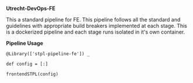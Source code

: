 **Utrecht-DevOps-FE**

This a standard pipeline for FE.
This pipeline follows all the standard and guidelines with appropriate build breakers implemented at each stage.
This is a dockerized pipeline and each stage runs isolated  in  it's own container.



**Pipeline Usage**

```
@Library(['stpl-pipeline-fe']) _

def config = [:]

frontendSTPL(config)

```
